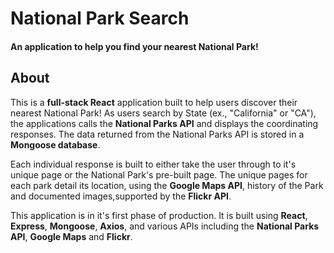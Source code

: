 # National Park Search
#### An application to help you find your nearest National Park!

## About
This is a **full-stack React** application built to help users discover their nearest National Park! As users search by State (ex., "California" or "CA"), the applications calls the **National Parks API** and displays the coordinating responses. The data returned from the National Parks API is stored in a **Mongoose database**. 

Each individual response is built to either take the user through to it's unique page or the National Park's pre-built page. The unique pages for each park detail its location, using the **Google Maps API**, history of the Park and documented images,supported by the **Flickr API**.  

This application is in it's first phase of production. It is built using **React**, **Express**, **Mongoose**, **Axios**, and various APIs including the **National Parks API**, **Google Maps** and **Flickr**.